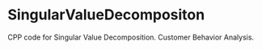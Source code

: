 SingularValueDecompositon
=========================
CPP code for Singular Value Decomposition. Customer Behavior Analysis.
